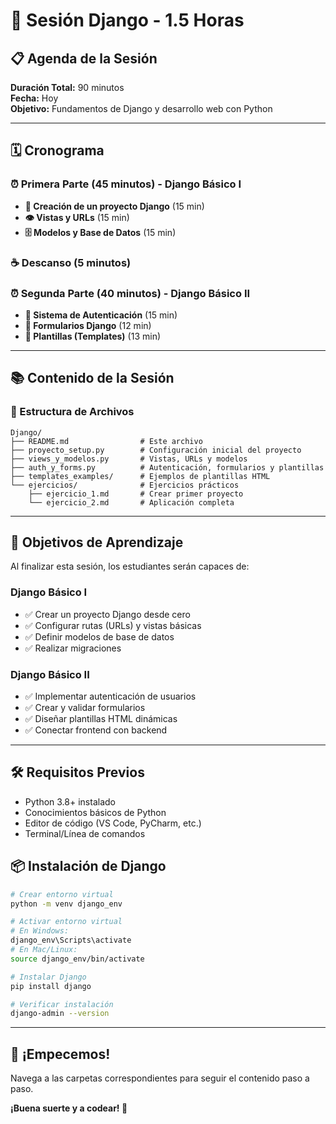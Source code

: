 # 🐍 Sesión Django - 1.5 Horas

## 📋 Agenda de la Sesión

**Duración Total:** 90 minutos  
**Fecha:** Hoy  
**Objetivo:** Fundamentos de Django y desarrollo web con Python

---

## 🗓️ Cronograma

### ⏰ Primera Parte (45 minutos) - Django Básico I
- **🚀 Creación de un proyecto Django** (15 min)
- **👁️ Vistas y URLs** (15 min) 
- **🗄️ Modelos y Base de Datos** (15 min)

### ☕ Descanso (5 minutos)

### ⏰ Segunda Parte (40 minutos) - Django Básico II
- **🔐 Sistema de Autenticación** (15 min)
- **📝 Formularios Django** (12 min)
- **🎨 Plantillas (Templates)** (13 min)

---

## 📚 Contenido de la Sesión

### 📁 Estructura de Archivos
```
Django/
├── README.md                # Este archivo
├── proyecto_setup.py        # Configuración inicial del proyecto
├── views_y_modelos.py       # Vistas, URLs y modelos
├── auth_y_forms.py          # Autenticación, formularios y plantillas
├── templates_examples/      # Ejemplos de plantillas HTML
└── ejercicios/              # Ejercicios prácticos
    ├── ejercicio_1.md       # Crear primer proyecto
    └── ejercicio_2.md       # Aplicación completa
```

---

## 🎯 Objetivos de Aprendizaje

Al finalizar esta sesión, los estudiantes serán capaces de:

### Django Básico I
- ✅ Crear un proyecto Django desde cero
- ✅ Configurar rutas (URLs) y vistas básicas
- ✅ Definir modelos de base de datos
- ✅ Realizar migraciones

### Django Básico II  
- ✅ Implementar autenticación de usuarios
- ✅ Crear y validar formularios
- ✅ Diseñar plantillas HTML dinámicas
- ✅ Conectar frontend con backend

---

## 🛠️ Requisitos Previos

- Python 3.8+ instalado
- Conocimientos básicos de Python
- Editor de código (VS Code, PyCharm, etc.)
- Terminal/Línea de comandos

## 📦 Instalación de Django

```bash
# Crear entorno virtual
python -m venv django_env

# Activar entorno virtual
# En Windows:
django_env\Scripts\activate
# En Mac/Linux:
source django_env/bin/activate

# Instalar Django
pip install django

# Verificar instalación
django-admin --version
```

---

## 🚀 ¡Empecemos!

Navega a las carpetas correspondientes para seguir el contenido paso a paso.

**¡Buena suerte y a codear! 🎉**
